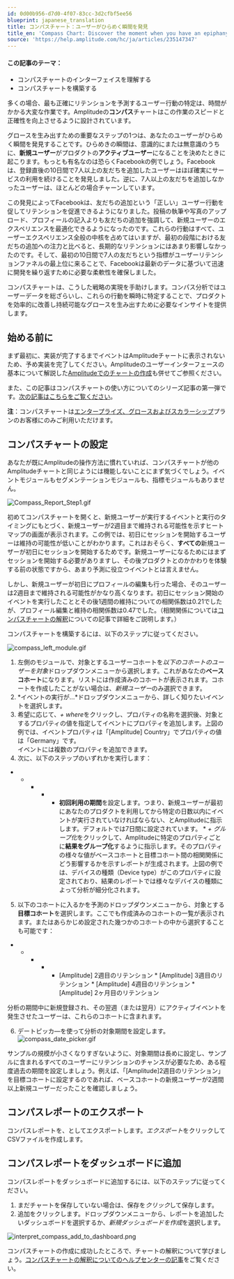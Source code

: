```yaml
---
id: 0d00b956-d7d0-4f07-83cc-3d2cfbf5ee56
blueprint: japanese_translation
title: コンパスチャート：ユーザーがひらめく瞬間を発見
title_en: 'Compass Chart: Discover the moment when you have an epiphany'
source: 'https://help.amplitude.com/hc/ja/articles/235147347'
---
```

#### この記事のテーマ：

* コンパスチャートのインターフェイスを理解する
* コンパスチャートを構築する

多くの場合、最も正確にリテンションを予測するユーザー行動の特定は、時間がかかる大変な作業です。Amplitudeの**コンパス**チャートはこの作業のスピードと正確性を向上させるように設計されています。

グロースを生み出すための重要なステップの1つは、あなたのユーザーがひらめく瞬間を発見することです。ひらめきの瞬間は、意識的にまたは無意識のうちに、**新規ユーザー**がプロダクトの**アクティブユーザー**になることを決めたときに起こります。もっとも有名なのは恐らくFacebookの例でしょう。Facebookは、登録直後の10日間で7人以上の友だちを追加したユーザーはほぼ確実にサービスの利用を続けることを発見しました。逆に、7人以上の友だちを追加しなかったユーザーは、ほとんどの場合チャーンしています。

この発見によってFacebookは、友だちの追加という「正しい」ユーザー行動を促してリテンションを促進できるようになりました。投稿の執筆や写真のアップロード、プロフィールの記入よりも友だちの追加を強調して、新規ユーザーのエクスペリエンスを最適化できるようになったのです。これらの行動はすべて、ユーザーエクスペリエンス全般の中核を占めてはいますが、最初の段階における友だちの追加への注力と比べると、長期的なリテンションにはあまり影響しなかったのです。そして、最初の10日間で7人の友だちという指標がユーザーリテンションファネルの最上位に来ることで、Facebookは最新のデータに基づいて迅速に開発を繰り返すために必要な柔軟性を確保しました。

コンパスチャートは、こうした戦略の実現を手助けします。コンパス分析ではユーザーデータを総ざらいし、これらの行動を瞬時に特定することで、プロダクトを効率的に改善し持続可能なグロースを生み出すために必要なインサイトを提供します。

## 始める前に

まず最初に、実装が完了するまでイベントはAmplitudeチャートに表示されないため、予め実装を完了してください。Amplitudeのユーザーインターフェースの基本について解説した[Amplitudeでのチャートの作成](/docs/get-started/helpful-definitions)も併せてご参照ください。

また、この記事はコンパスチャートの使い方についてのシリーズ記事の第一弾です。[次の記事はこちらをご覧ください](/docs/analytics/charts/compass/compass-interpret-1)。

**注**：コンパスチャートは[エンタープライズ、グロースおよびスカラーシップ](https://amplitude.com/pricing)プランのお客様にのみご利用いただけます。

## コンパスチャートの設定

あなたが既にAmplitudeの操作方法に慣れていれば、コンパスチャートが他のAmplitudeチャートと同じようには機能しないことにまず気づくでしょう。イベントモジュールもセグメンテーションモジュールも、指標モジュールもありません。

![Compass_Report_Step1.gif](/docs/output/img/jp/compass-report-step1-gif.gif)

初めてコンパスチャートを開くと、新規ユーザーが実行するイベントと実行のタイミングにもとづく、新規ユーザーが2週目まで維持される可能性を示すヒートマップの画面が表示されます。この例では、初日にセッションを開始するユーザーは維持の可能性が低いことがわかります。これはおそらく、**すべての**新規ユーザーが初日にセッションを開始するためです。新規ユーザーになるためにはまずセッションを開始する必要がありますし、その後プロダクトとのかかわりを体験する前の状態ですから、あまり予測に役立つイベントとは言えません。

しかし、新規ユーザーが初日にプロフィールの編集も行った場合、そのユーザーは2週目まで維持される可能性がかなり高くなります。初日にセッション開始のイベントを実行したこととその後1週間の維持についての相関係数は0.21でしたが、プロフィール編集と維持の相関係数は0.47でした。（相関関係については[コンパスチャートの解釈](/docs/analytics/charts/compass/compass-interpret-1)についての記事で詳細をご説明します。）

コンパスチャートを構築するには、以下のステップに従ってください。

![compass_left_module.gif](/docs/output/img/jp/compass-left-module-gif.gif)

1. 左側のモジュールで、対象とするユーザーコホートを*以下のコホートのユーザーを対象*ドロップダウンメニューから選択します。これがあなたの**ベースコホート**になります。リストには作成済みのコホートが表示されます。コホートを作成したことがない場合は、*新規ユーザー*のみ選択できます。
2. *イベントの実行が...*ドロップダウンメニューから、詳しく知りたいイベントを選択します。
3. 希望に応じて、*+ where*をクリックし、プロパティの名称を選択後、対象とするプロパティの値を指定してイベントにプロパティを追加します。上図の例では、イベントプロパティは「[Amplitude] Country」でプロパティの値は「Germany」です。  
イベントには複数のプロパティを追加できます。
4. 次に、以下のステップのいずれかを実行します：

* * * * * **初回利用の期間**を設定します。つまり、新規ユーザーが最初にあなたのプロダクトを利用してから特定の日数以内にイベントが実行されていなければならない、とAmplitudeに指示します。デフォルトでは7日間に設定されています。
				* *+ グループ化*をクリックして、Amplitudeに特定のプロパティごとに**結果をグループ化**するように指示します。そのプロパティの様々な値がベースコホートと目標コホート間の相関関係にどう影響するかを示すレポートが生成されます。上図の例では、デバイスの種類（Device type）がこのプロパティに設定されており、結果のレポートでは様々なデバイスの種類によって分析が細分化されます。

5. 以下のコホートに入るかを予測のドロップダウンメニューから、対象とする**目標コホート**を選択します。ここでも作成済みのコホートの一覧が表示されます。またはあらかじめ設定された幾つかのコホートの中から選択することも可能です：

* * * * * [Amplitude] 2週目のリテンション
				* [Amplitude] 3週目のリテンション
				* [Amplitude] 4週目のリテンション
				* [Amplitude] 2ヶ月目のリテンション

分析の期間中に新規登録され、その翌週（または翌月）にアクティブイベントを発生させたユーザーは、これらのコホートに含まれます。

6. デートピッカ―を使って分析の対象期間を設定します。  
![compass_date_picker.gif](/docs/output/img/jp/compass-date-picker-gif.gif)

サンプルの規模が小さくなりすぎないように、対象期間は長めに設定し、サンプルに含まれるすべてのユーザーにリテンションのチャンスが必要なため、ある程度過去の期間を設定しましょう。例えば、「[Amplitude]2週目のリテンション」を目標コホートに設定するのであれば、ベースコホートの新規ユーザーが2週間以上新規ユーザーだったことを確認しましょう。

## コンパスレポートのエクスポート

コンパスレポートを、としてエクスポートします。*エクスポート*をクリックしてCSVファイルを作成します。

## コンパスレポートをダッシュボードに追加

コンパスレポートをダッシュボードに追加するには、以下のステップに従ってください。

1. まだチャートを保存していない場合は、保存を*クリック*して保存します。
2. 追加をクリックします。ドロップダウンメニューから、レポートを追加したいダッシュボードを選択するか、*新規ダッシュボードを作成*を選択します。

![interpret_compass_add_to_dashboard.png](/docs/output/img/jp/interpret-compass-add-to-dashboard-png.png)

コンパスチャートの作成に成功したところで、チャートの解釈について学びましょう。[コンパスチャートの解釈についてのヘルプセンターの記事](/docs/analytics/charts/compass/compass-interpret-1)をご覧ください。
